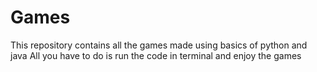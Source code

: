 # Games

This repository contains all the games made using basics of python and java
All you have to do is run the code in terminal and enjoy the games
